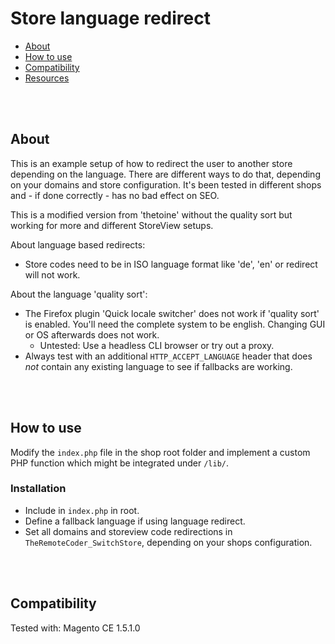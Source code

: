 # Store language redirect

- [About](#about)
- [How to use](#how-to-use)
- [Compatibility](#compatibility)
- [Resources](#resources)


<br><br>

## About

This is an example setup of how to redirect the user to another store depending on the language. There are different ways to do that, depending on your domains and store configuration. It's been tested in different shops and - if done correctly - has no bad effect on SEO.

This is a modified version from 'thetoine' without the quality sort but working for more and different StoreView setups.

About language based redirects:

- Store codes need to be in ISO language format like 'de', 'en' or redirect will not work.

About the language 'quality sort':

- The Firefox plugin 'Quick locale switcher' does not work if 'quality sort' is enabled. You'll need the complete system to be english. Changing GUI or OS afterwards does not work.
  - Untested: Use a headless CLI browser or try out a proxy.
- Always test with an additional `HTTP_ACCEPT_LANGUAGE` header that does _not_ contain any existing language to see if fallbacks are working.


<br><br>

## How to use

Modify the `index.php` file in the shop root folder and implement a custom PHP function which might be integrated under `/lib/`.

### Installation

- Include in `index.php` in root.
- Define a fallback language if using language redirect.
- Set all domains and storeview code redirections in `TheRemoteCoder_SwitchStore`, depending on your shops configuration.


<br><br>

## Compatibility

Tested with: Magento CE 1.5.1.0

